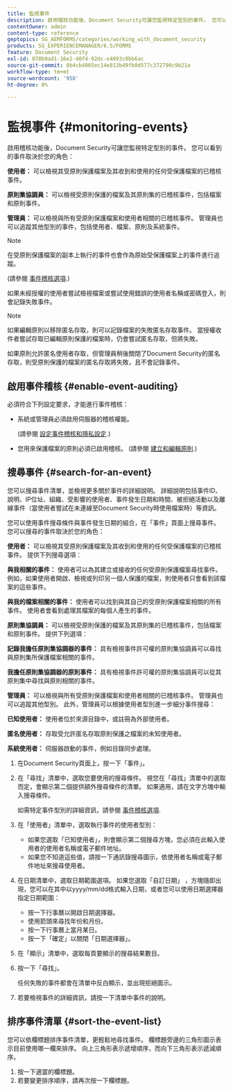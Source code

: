 ```yaml
---
title: 監視事件
description: 啟用稽核功能後，Document Security可讓您監視特定型別的事件。 您可以使用Document Security輕鬆搜尋和排序事件清單。
contentOwner: admin
content-type: reference
geptopics: SG_AEMFORMS/categories/working_with_document_security
products: SG_EXPERIENCEMANAGER/6.5/FORMS
feature: Document Security
exl-id: 078b9ad1-16e2-40f4-92dc-e4093c0bb6ac
source-git-commit: 8b4cb4065ec14e813b49fb0d577c372790c9b21a
workflow-type: tm+mt
source-wordcount: '958'
ht-degree: 0%

---
```


# 監視事件 {#monitoring-events}

啟用稽核功能後，Document Security可讓您監視特定型別的事件。 您可以看到的事件取決於您的角色：

**使用者：** 可以檢視其受原則保護檔案及其收到和使用的任何受保護檔案的已稽核事件。

**原則集協調員：** 可以檢視受原則保護的檔案及其原則集的已稽核事件，包括檔案和原則事件。

**管理員：** 可以檢視與所有受原則保護檔案和使用者相關的已稽核事件。 管理員也可以追蹤其他型別的事件，包括使用者、檔案、原則及系統事件。

>[!NOTE]
>
>在受原則保護檔案的副本上執行的事件也會作為原始受保護檔案上的事件進行追蹤。

(請參閱 [事件稽核選項](/help/forms/using/admin-help/configuring-client-server-options.md#event-auditing-options).)

如果未經授權的使用者嘗試檢視檔案或嘗試使用錯誤的使用者名稱或密碼登入，則會記錄失敗事件。

>[!NOTE]
>
>如果編輯原則以移除匿名存取，則可以記錄檔案的失敗匿名存取事件。 當授權收件者嘗試存取已編輯原則保護的檔案時，仍會嘗試匿名存取，但將失敗。

如果原則允許匿名使用者存取，但管理員稍後關閉了Document Security的匿名存取，則受原則保護的檔案的匿名存取將失敗，且不會記錄事件。

## 啟用事件稽核 {#enable-event-auditing}

必須符合下列設定要求，才能進行事件稽核：

* 系統或管理員必須啟用伺服器的稽核權能。

  (請參閱 [設定事件稽核和隱私設定](/help/forms/using/admin-help/configuring-client-server-options.md#configuring-event-auditing-and-privacy-settings).)

* 您用來保護檔案的原則必須已啟用稽核。 (請參閱 [建立和編輯原則](/help/forms/using/admin-help/creating-policies.md#creating-and-editing-policies).)

## 搜尋事件 {#search-for-an-event}

您可以搜尋事件清單，並檢視更多關於事件的詳細說明。 詳細說明包括事件ID、說明、IP位址、組織、受影響的使用者、事件發生日期和時間、被拒絕活動以及離線事件（當使用者嘗試在未連線至Document Security時使用檔案時）等資訊。

您可以使用事件搜尋條件與事件發生日期的組合，在「事件」頁面上搜尋事件。 您可以搜尋的事件取決於您的角色：

**使用者：** 可以檢視其受原則保護檔案及其收到和使用的任何受保護檔案的已稽核事件。 提供下列搜尋選項：

**與我相關的事件：** 使用者可以為其建立或接收的任何受原則保護檔案尋找事件。 例如，如果使用者開啟、檢視或列印另一個人保護的檔案，則使用者只會看到該檔案的這些事件。

**與我的檔案相關的事件：** 使用者可以找到與其自己的受原則保護檔案相關的所有事件。 使用者會看到處理其檔案的每個人產生的事件。

**原則集協調員：** 可以檢視受原則保護的檔案及其原則集的已稽核事件，包括檔案和原則事件。 提供下列選項：

**記錄我擔任原則集協調器的事件：** 具有檢視事件許可權的原則集協調員可以尋找與原則集所保護檔案相關的事件。

**我擔任原則集協調器的原則事件：** 具有檢視事件許可權的原則集協調員可以從其原則集中尋找與原則相關的事件。

**管理員：** 可以檢視與所有受原則保護檔案和使用者相關的已稽核事件。 管理員也可以追蹤其他型別。 此外，管理員可以根據使用者型別進一步細分事件搜尋：

**已知使用者：** 使用者位於來源目錄中，或註冊為外部使用者。

**匿名使用者：** 存取受允許匿名存取原則保護之檔案的未知使用者。

**系統使用者：** 伺服器啟動的事件，例如目錄同步處理。

1. 在Document Security頁面上，按一下「事件」。
1. 在「尋找」清單中，選取您要使用的搜尋條件。 視您在「尋找」清單中的選取而定，會顯示第二個提供額外搜尋條件的清單。 如果適用，請在文字方塊中輸入搜尋條件。

   如需特定事件型別的詳細資訊，請參閱 [事件稽核選項](/help/forms/using/admin-help/configuring-client-server-options.md#event-auditing-options).

1. 在「使用者」清單中，選取執行事件的使用者型別：

   * 如果您選取「已知使用者」，則會顯示第二個搜尋方塊，您必須在此輸入使用者的使用者名稱或電子郵件地址。
   * 如果您不知道這些值，請按一下通訊錄搜尋圖示，依使用者名稱或電子郵件地址來搜尋使用者。

1. 在日期清單中，選取日期範圍選項。 如果您選取「自訂日期」 ，方塊隨即出現，您可以在其中以yyyy/mm/dd格式輸入日期，或者您可以使用日期選擇器指定日期範圍：

   * 按一下行事曆以開啟日期選擇器。
   * 使用箭頭來尋找年份和月份。
   * 按一下行事曆上當月某日。
   * 按一下「確定」以關閉「日期選擇器」。

1. 在「顯示」清單中，選取每頁要顯示的搜尋結果數目。
1. 按一下「尋找」。

   任何失敗的事件都會在清單中反白顯示，並出現拒絕圖示。

1. 若要檢視事件的詳細資訊，請按一下清單中事件的說明。

## 排序事件清單 {#sort-the-event-list}

您可以依欄標題排序事件清單，更輕鬆地尋找事件。 欄標題旁邊的三角形圖示表示目前使用哪一欄來排序。 向上三角形表示遞增順序，而向下三角形表示遞減順序。

1. 按一下適當的欄標題。
1. 若要變更排序順序，請再次按一下欄標題。
